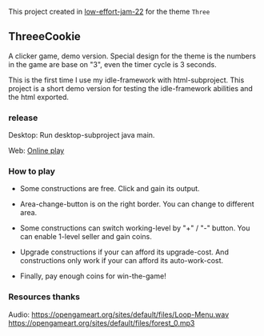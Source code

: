 This project created in [low-effort-jam-22](https://itch.io/jam/low-effort-jam-22) for the theme `Three`

## ThreeeCookie

A clicker game, demo version. Special design for the theme is the numbers in the game are base on "3", even the timer cycle is 3 seconds.

This is the first time I use my idle-framework with html-subproject. This project is a short demo version for testing the idle-framework abilities and the html exported. 

### release

Desktop: Run desktop-subproject java main.

Web: [Online play](https://hundun.itch.io/threecookies)

### How to play

- Some constructions are free. Click and gain its output.

- Area-change-button is on the right border. You can change to different area.

- Some constructions can switch working-level by "+" / "-" button. You can enable 1-level seller and gain coins. 

- Upgrade constructions if your can afford its upgrade-cost. And constructions only work if your can afford its auto-work-cost.

- Finally, pay enough coins for win-the-game!

### Resources thanks

Audio:
https://opengameart.org/sites/default/files/Loop-Menu.wav
https://opengameart.org/sites/default/files/forest_0.mp3

